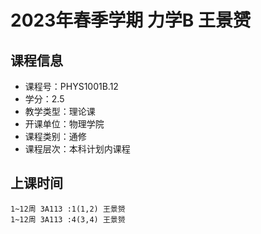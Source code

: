 # 2023年春季学期 力学B 王景赟






## 课程信息

- 课程号：PHYS1001B.12
- 学分：2.5
- 教学类型：理论课
- 开课单位：物理学院
- 课程类别：通修
- 课程层次：本科计划内课程

## 上课时间

```
1~12周 3A113 :1(1,2) 王景赟
1~12周 3A113 :4(3,4) 王景赟
```

